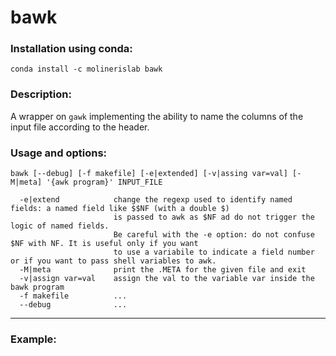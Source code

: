 # bawk

### Installation using conda:
```conda install -c molinerislab bawk```

### Description:
A wrapper on ```gawk``` implementing the ability to name the columns of the input file according to the header.

### Usage and options:
```
bawk [--debug] [-f makefile] [-e|extended] [-v|assing var=val] [-M|meta] '{awk program}' INPUT_FILE

  -e|extend            change the regexp used to identify named fields: a named field like $$NF (with a double $)
                       is passed to awk as $NF ad do not trigger the logic of named fields.
                       Be careful with the -e option: do not confuse $NF with NF. It is useful only if you want
                       to use a variabile to indicate a field number or if you want to pass shell variables to awk.
  -M|meta              print the .META for the given file and exit
  -v|assign var=val    assign the val to the variable var inside the bawk program
  -f makefile          ...
  --debug              ...

```

__________________________________
### Example:

